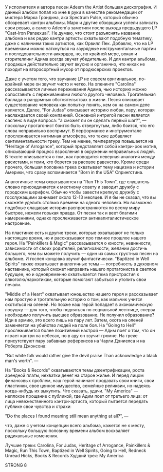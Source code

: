 У исполнителя и автора песен Adeem the Artist большая дискография. И данный альбом попал ко мне в руки в качестве рекомендации от мистера Марка Грондина, ака Spectrum Pulse, который обычно обозревает кантри альбомы. Марк и другие обзорщики успели записать свои ревью, а самого Adeem'a заметили после выхода предыдущего LP "Cast-Iron Pansexual". Не думаю, что стоит разъяснять название альбома и как редко кантри артисты охватывают подобную тематику, даже с наличием таких артистов, как Орвилл Пек. Добавлю, что на LP временами можно наткнуться на заурядные инструментальные партии и последовательности аккордов, но, по крайней мере, вокал и сторителлинг Адима всегда звучат убедительно. И для кантри альбома, продакшн действительно звучит вкусно и органично, что никак не походит на второсортный мусор от продюсерских проектов.

Даже с учетом того, что звучание LP не совсем оригинальное, по-крайней мере он звучит чисто и четко. На опенинге "Carolina" рассказываются личные переживания Адима, чью историю можно сопоставить с переживаниями любого другого человека. Трогательная баллада о рандомных обстоятельствах в жизни. Песня описывает существование человека как попытку понять, кем он на самом деле является. Далее, "For Judas" описывает историю любви, пару, которая наслаждается своей компанией. Основной интригой песни является саспенс в виде вопроса: "а сможет ли он сделать первый шаг?", — поскольку протагонист боится быть отвергнутым, либо боится, что его слова неправильно воспримут. В перформансе и инструментале прослеживается интимная атмосфера, что также добавляет сентиментальности треку. Тем не менее, температура повышается на "Heritage of Arrogance", который представляет собой кантри-рок мотив, описывающий процесс взросления в окружении неправильных людей. В тексте описывается о том, как проводится неверная аналогия между расистами, и теми, кто борется за расовое равенство. Кроме среди прочего, большая половина трека охватывает тему нацизма и истории Америки, что сразу вспоминается "Born in the USA" Спрингстина.

Аналогичные темы охватываются на "Run This Town", где слушатель словно присоединяется к местному совету и заводит дружбу с городским шерифом. Обычно чтобы завести крепкую дружбу с госслужащими занимает около 12-13 месяцев. И я бы не сказал, что вы сможете уделить столько времени на одного человека. Но возможно подобные слащавые истории распространяются по всему миру быстрее, нежели горькая правда. От песни так и веет благими намерениями, однако прослеживается антикапиталистическое настроение.

На пластинке есть и другие треки, которые охватывают не только настоящее время, но и рассказывают про темное прошлое нашего героя. На "Painkillers & Magic" рассказывается о юности, невинности, зависимости от своих родителей, религиозности, желании достичь большего, чем вы можете получить — один из самых грустных песен на альбоме. И госпел концовка звучит фантастически. "Baptized in Well Spirits" также охватывает аналогичные темы — потребность в духовном наставнике, который сможет направить нашего протагониста в светлое будущее, но и одновременно охватывается тема пристрастия к алкоголю/наркотикам, которые помогают забыться и утопить свои печали.

"Middle of a Heart" охватывает юношество нашего героя и рассказывает нам простую и трогательную историю о том, как мальчик учится охотиться на оленей. Но позже наш герой попадает в экономическую ловушку — для того, чтобы подняться по социальной лестнице, сперва необходимо получить высшее образование. Не получил образование? Иди в армию, это всего лишь на пару лет. Затем, охота на оленей заменяется на убийство людей на поле боя. На "Going to Hell" прослеживается более позитивный настрой — Адим поет о том, что он играет кантри на небесах, но в аду он звучит громче. На треке присутствуют пару забавных референсов на Чарли Дэниелса и на Роберта Джонсона:

"But white folk would rather give the devil praise
Than acknowledge a black man's worth". —

На "Books & Records" охватываются темы джентрификации, роста арендной платы, нехватки денег на старое жилье. И перед лицом финансовых проблем, наш герой начинает продавать свои книги, свои пластинки, свое ценное имущество, семейные реликвии, но надеясь когда-нибудь их выкупить. Что сказать, удачи. "My America" — неплохое прощание с публикой, где Адим поет от третьего лица: от лица невежественного кантри-артиста, который пытается передать публике свои чувства и страхи:

"Do the places I found meaning still mean anything at all?", —

что, даже с учетом концепции всего альбома, кажется не к месту, поскольку большую половину времени альбом восхваляет радикальные изменения.

Лучшие треки: Carolina, For Judas, Heritage of Arrogance, Painkillers & Magic, Run This Town, Baptized in Well Spirits, Going to Hell, Redneck Unread Hicks, Books & Records
Худший трек: My America

STRONG 8
